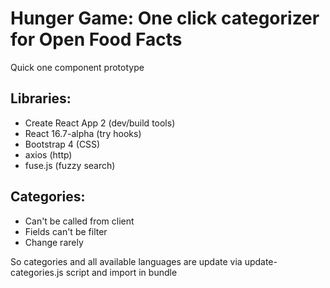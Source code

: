 # Hunger Game: One click categorizer for Open Food Facts

Quick one component prototype

## Libraries:

- Create React App 2 (dev/build tools)
- React 16.7-alpha (try hooks)
- Bootstrap 4 (CSS)
- axios (http)
- fuse.js (fuzzy search)

## Categories:

- Can't be called from client
- Fields can't be filter
- Change rarely

So categories and all available languages are update via update-categories.js script and import in bundle

